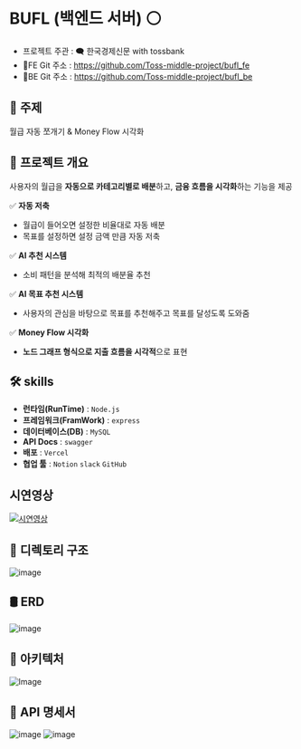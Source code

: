 #  BUFL (백엔드 서버) ⚪
- 프로젝트 주관 : 🗨 한국경제신문 with tossbank
- 🔗FE Git 주소 : https://github.com/Toss-middle-project/bufl_fe
- 🔗BE Git 주소 : https://github.com/Toss-middle-project/bufl_be
## 📌 주제
월급 자동 쪼개기 & Money Flow 시각화
## 📌 프로젝트 개요
사용자의 월급을 **자동으로 카테고리별로 배분**하고, **금융 흐름을 시각화**하는 기능을 제공

✅ **자동 저축** 
- 월급이 들어오면 설정한 비율대로 자동 배분
- 목표를 설정하면 설정 금액 만큼 자동 저축
  
✅ **AI 추천 시스템**
- 소비 패턴을 분석해 최적의 배분율 추천

✅ **AI 목표 추천 시스템**
- 사용자의 관심을 바탕으로 목표를 추천해주고 목표를 달성도록 도와줌
  
✅ **Money Flow 시각화**
- **노드 그래프 형식으로 지출 흐름을 시각적**으로 표현
## 🛠 skills
- **런타임(RunTime)** : `Node.js`
- **프레임워크(FramWork)** : `express`
- **데이터베이스(DB)** : `MySQL`
- **API Docs** : `swagger`
- **배포** : `Vercel`
- **협업 툴** : `Notion` `slack` `GitHub`
## 시연영상
[![시연영상](https://img.youtube.com/vi/UeMTPgQ8u_0/0.jpg)](https://www.youtube.com/watch?v=UeMTPgQ8u_0)
## 📁 디렉토리 구조
![image](https://github.com/user-attachments/assets/f4458f85-fad9-4e86-8215-7d3bdd8daa5d)
## 🛢️ ERD 
![image](https://github.com/user-attachments/assets/4760f4b7-305a-4eb7-9f2c-d2b978ce8610)
## 📐 아키텍처
![Image](https://github.com/user-attachments/assets/80c45f82-ef82-427e-823b-be4bde774885)
## 📃 API 명세서
![image](https://github.com/user-attachments/assets/1be5237f-0810-4f25-b160-28132df4f729)
![image](https://github.com/user-attachments/assets/0e61245f-b5bb-476a-964a-15542f12a2e2)

